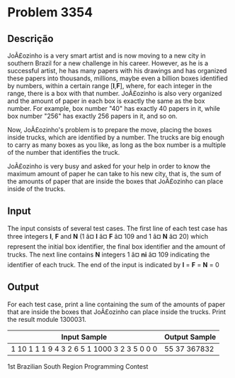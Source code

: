# Problem 3354

Descrição
----------

JoÃ£ozinho is a very smart artist and is now moving to a new city in southern Brazil for a new challenge in his career. However, as he is a successful artist, he has many papers with his drawings and has organized these papers into thousands, millions, maybe even a billion boxes identified by numbers, within a certain range [**I**,**F**], where, for each integer in the range, there is a box with that number. JoÃ£ozinho is also very organized and the amount of paper in each box is exactly the same as the box number. For example, box number "40" has exactly 40 papers in it, while box number "256" has exactly 256 papers in it, and so on.

Now, JoÃ£ozinho's problem is to prepare the move, placing the boxes inside trucks, which are identified by a number. The trucks are big enough to carry as many boxes as you like, as long as the box number is a multiple of the number that identifies the truck.

JoÃ£ozinho is very busy and asked for your help in order to know the maximum amount of paper he can take to his new city, that is, the sum of the amounts of paper that are inside the boxes that JoÃ£ozinho can place inside of the trucks.

Input
-----

The input consists of several test cases. The first line of each test case has three integers **I**, **F** and **N** (1 â¤ **I** â¤ **F** â¤ 109 and 1 â¤ **N** â¤ 20) which represent the initial box identifier, the final box identifier and the amount of trucks. The next line contains **N** integers 1 â¤ **ni** â¤ 109 indicating the identifier of each truck. The end of the input is indicated by **I** = **F** = **N** = 0

Output
------

For each test case, print a line containing the sum of the amounts of paper that are inside the boxes that JoÃ£ozinho can place inside the trucks. Print the result module 1300031.


| Input Sample | Output Sample |
| --- | --- |
| 1 10 1 1 1 9 4 3 2 6 5 1 1000 3 2 3 5 0 0 0 | 55 37 367832 |

1st Brazilian South Region Programming Contest


